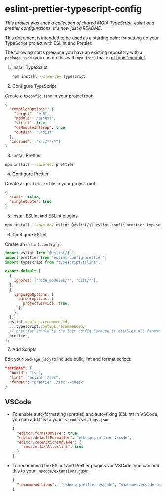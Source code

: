# eslint-prettier-typescript-config

_This project was once a collection of shared MOIA TypeScript, eslint and prettier configurations. It's now just a README._

This document is intended to be used as a starting point for setting up your TypeScript project with ESLint and Prettier.

The following steps presume you have an existing repository with a `package.json` (you can do this with `npm init`) that is [of type "module"](https://nodejs.org/api/packages.html#type).

1. Install TypeScript

    ```bash
    npm install --save-dev typescript
    ```

2. Configure TypeScript

  Create a `tsconfig.json` in your project root:

  ```json
  {
    "compilerOptions": {
      "target": "es6",
      "module": "esnext",
      "strict": true,
      "esModuleInterop": true,
      "outDir": "./dist"
    },
    "include": ["src/**/*"]
  }
  ```

3. Install Prettier

  ```bash
  npm install --save-dev prettier
  ```

4. Configure Prettier

  Create a `.prettierrc` file in your project root:

  ```json
  {
    "semi": false,
    "singleQuote": true
  }
  ```

5. Install ESLint and ESLint plugins

  ```bash
  npm install --save-dev eslint @eslint/js eslint-config-prettier typescript-eslint
  ```

6. Configure ESLint

  Create an `eslint.config.js`

  ```js
  import eslint from "@eslint/js";
  import prettier from "eslint-config-prettier";
  import typescript from "typescript-eslint";

  export default [
    {
      ignores: ["node_modules/*", "dist/*"],
    },
    {
      languageOptions: {
        parserOptions: {
          projectService: true,
        },
      },
    },
    eslint.configs.recommended,
    ...typescript.configs.recommended,
    // prettier should be the last config because it disables all formatting rules
    prettier,
  ];
  ```

7. Add Scripts

  Edit your `package.json` to include build, lint and format scripts:

  ```json
  "scripts": {
    "build": "tsc",
    "lint": "eslint ./src",
    "format": "prettier ./src --check"
  }
  ```

## VSCode

- To enable auto-formatting (prettier) and auto-fixing (ESLint) in VSCode, you can add this to your `.vscode/settings.json`:

  ```json
  {
    "editor.formatOnSave": true,
    "editor.defaultFormatter": "esbenp.prettier-vscode",
    "editor.codeActionsOnSave": {
      "source.fixAll.eslint": true
    }
  }
  ```

- To recommend the ESLint and Prettier plugins vor VSCode, you can add this to your `.vscode/extensions.json`:

  ```json
  {
    "recommendations": ["esbenp.prettier-vscode", "dbaeumer.vscode-eslint"]
  }
  ```
